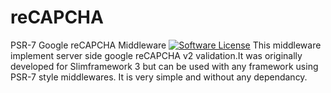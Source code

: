 # reCAPCHA
PSR-7 Google reCAPCHA Middleware
[![Software License](https://img.shields.io/badge/license-MIT-brightgreen.svg?style=flat-square)](LICENSE.md)
This middleware implement server side google reCAPCHA v2 validation.It was originally developed for Slimframework 3 but can be used with any framework using PSR-7 style middlewares.
It is very simple and without any dependancy.
